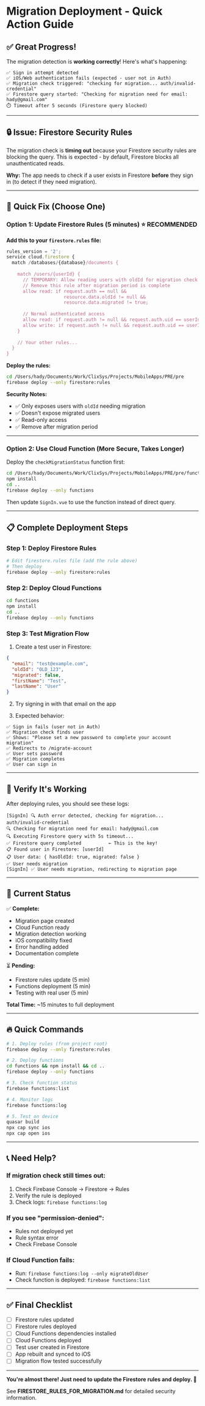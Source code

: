 # Migration Deployment - Quick Action Guide

## ✅ Great Progress!

The migration detection is **working correctly**! Here's what's happening:

```
✅ Sign in attempt detected
✅ iOS/Web authentication fails (expected - user not in Auth)
✅ Migration check triggered: "checking for migration... auth/invalid-credential"
✅ Firestore query started: "Checking for migration need for email: hady@gmail.com"
⏱️ Timeout after 5 seconds (Firestore query blocked)
```

---

## 🔒 Issue: Firestore Security Rules

The migration check is **timing out** because your Firestore security rules are blocking the query. This is expected - by default, Firestore blocks all unauthenticated reads.

**Why:** The app needs to check if a user exists in Firestore **before** they sign in (to detect if they need migration).

---

## 🚀 Quick Fix (Choose One)

### Option 1: Update Firestore Rules (5 minutes) ⭐ RECOMMENDED

**Add this to your `firestore.rules` file:**

```javascript
rules_version = '2';
service cloud.firestore {
  match /databases/{database}/documents {
    
    match /users/{userId} {
      // TEMPORARY: Allow reading users with oldId for migration check
      // Remove this rule after migration period is complete
      allow read: if request.auth == null && 
                     resource.data.oldId != null &&
                     resource.data.migrated != true;
                     
      // Normal authenticated access
      allow read: if request.auth != null && request.auth.uid == userId;
      allow write: if request.auth != null && request.auth.uid == userId;
    }
    
    // Your other rules...
  }
}
```

**Deploy the rules:**
```bash
cd /Users/hady/Documents/Work/ClixSys/Projects/MobileApps/PRE/pre
firebase deploy --only firestore:rules
```

**Security Notes:**
- ✅ Only exposes users with `oldId` needing migration
- ✅ Doesn't expose migrated users  
- ✅ Read-only access
- ✅ Remove after migration period

---

### Option 2: Use Cloud Function (More Secure, Takes Longer)

Deploy the `checkMigrationStatus` function first:

```bash
cd /Users/hady/Documents/Work/ClixSys/Projects/MobileApps/PRE/pre/functions
npm install
cd ..
firebase deploy --only functions
```

Then update `SignIn.vue` to use the function instead of direct query.

---

## 📋 Complete Deployment Steps

### Step 1: Deploy Firestore Rules
```bash
# Edit firestore.rules file (add the rule above)
# Then deploy
firebase deploy --only firestore:rules
```

### Step 2: Deploy Cloud Functions
```bash
cd functions
npm install
cd ..
firebase deploy --only functions
```

### Step 3: Test Migration Flow

1. Create a test user in Firestore:
```json
{
  "email": "test@example.com",
  "oldId": "OLD_123",
  "migrated": false,
  "firstName": "Test",
  "lastName": "User"
}
```

2. Try signing in with that email on the app

3. Expected behavior:
```
✅ Sign in fails (user not in Auth)
✅ Migration check finds user
✅ Shows: "Please set a new password to complete your account migration"
✅ Redirects to /migrate-account
✅ User sets password
✅ Migration completes
✅ User can sign in
```

---

## 🧪 Verify It's Working

After deploying rules, you should see these logs:

```
[SignIn] 🔍 Auth error detected, checking for migration... auth/invalid-credential
🔍 Checking for migration need for email: hady@gmail.com
🔍 Executing Firestore query with 5s timeout...
✅ Firestore query completed          ← This is the key!
📋 Found user in Firestore: [userId]
📋 User data: { hasOldId: true, migrated: false }
✅ User needs migration
[SignIn] ✅ User needs migration, redirecting to migration page
```

---

## 🎯 Current Status

✅ **Complete:**
- Migration page created
- Cloud Function ready
- Migration detection working
- iOS compatibility fixed
- Error handling added
- Documentation complete

⏳ **Pending:**
- Firestore rules update (5 min)
- Functions deployment (5 min)
- Testing with real user (5 min)

**Total Time:** ~15 minutes to full deployment

---

## 🔥 Quick Commands

```bash
# 1. Deploy rules (from project root)
firebase deploy --only firestore:rules

# 2. Deploy functions
cd functions && npm install && cd ..
firebase deploy --only functions

# 3. Check function status
firebase functions:list

# 4. Monitor logs
firebase functions:log

# 5. Test on device
quasar build
npx cap sync ios
npx cap open ios
```

---

## 📞 Need Help?

### If migration check still times out:
1. Check Firebase Console → Firestore → Rules
2. Verify the rule is deployed
3. Check logs: `firebase functions:log`

### If you see "permission-denied":
- Rules not deployed yet
- Rule syntax error
- Check Firebase Console

### If Cloud Function fails:
- Run: `firebase functions:log --only migrateOldUser`
- Check function is deployed: `firebase functions:list`

---

## ✅ Final Checklist

- [ ] Firestore rules updated
- [ ] Firestore rules deployed
- [ ] Cloud Functions dependencies installed
- [ ] Cloud Functions deployed
- [ ] Test user created in Firestore
- [ ] App rebuilt and synced to iOS
- [ ] Migration flow tested successfully

---

**You're almost there! Just need to update the Firestore rules and deploy. 🚀**

See **FIRESTORE_RULES_FOR_MIGRATION.md** for detailed security information.

